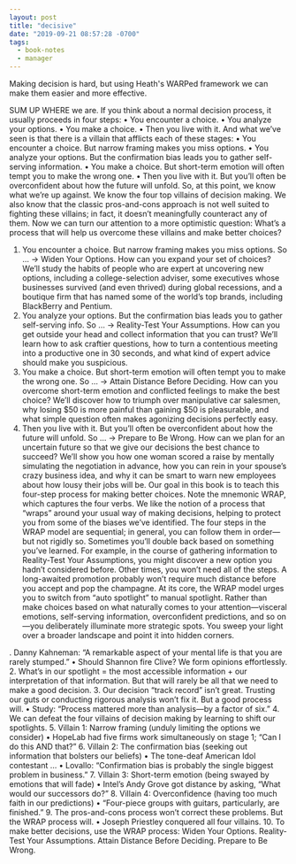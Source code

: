 ```yaml
---
layout: post
title: "decisive"
date: "2019-09-21 08:57:28 -0700"
tags:
  - book-notes
  - manager
---
```


Making decision is hard, but using Heath's WARPed framework we can make them easier and more effective.

 SUM UP WHERE we are. If you think about a normal decision process, it usually proceeds in four steps:
• You encounter a choice.
• You analyze your options.
• You make a choice.
• Then you live with it.
And what we’ve seen is that there is a villain that afflicts each of these stages:
• You encounter a choice. But narrow framing makes you miss options.
• You analyze your options. But the confirmation bias leads you to gather self-serving information.
• You make a choice. But short-term emotion will often tempt you to make the wrong one.
• Then you live with it. But you’ll often be overconfident about how the future will unfold.
So, at this point, we know what we’re up against. We know the four top villains of decision making. We also know that the classic pros-and-cons approach is not well suited to fighting these villains; in fact, it doesn’t meaningfully counteract any of them.
Now we can turn our attention to a more optimistic question: What’s a process that will help us overcome these villains and make better choices?

1. You encounter a choice. But narrow framing makes you miss options. So …
→ Widen Your Options. How can you expand your set of choices? We’ll study the habits of people who are expert at uncovering new options, including a college-selection adviser, some executives whose businesses survived (and even thrived) during global recessions, and a boutique firm that has named some of the world’s top brands, including BlackBerry and Pentium.
2. You analyze your options. But the confirmation bias leads you to gather self-serving info. So …
→ Reality-Test Your Assumptions. How can you get outside your head and collect information that you can trust? We’ll learn how to ask craftier questions, how to turn a contentious meeting into a productive one in 30 seconds, and what kind of expert advice should make you suspicious.
3. You make a choice. But short-term emotion will often tempt you to make the wrong one. So …
→ Attain Distance Before Deciding. How can you overcome short-term emotion and conflicted feelings to make the best choice? We’ll discover how to triumph over manipulative car salesmen, why losing $50 is more painful than gaining $50 is pleasurable, and what simple question often makes agonizing decisions perfectly easy.
4. Then you live with it. But you’ll often be overconfident about how the future will unfold. So …
→ Prepare to Be Wrong. How can we plan for an uncertain future so that we give our decisions the best chance to succeed? We’ll show you how one woman scored a raise by mentally simulating the negotiation in advance, how you can rein in your spouse’s crazy business idea, and why it can be smart to warn new employees about how lousy their jobs will be.
Our goal in this book is to teach this four-step process for making better choices. Note the mnemonic WRAP, which captures the four verbs. We like the notion of a process that “wraps” around your usual way of making decisions, helping to protect you from some of the biases we’ve identified.
The four steps in the WRAP model are sequential; in general, you can follow them in order—but not rigidly so. Sometimes you’ll double back based on something you’ve learned. For example, in the course of gathering information to Reality-Test Your Assumptions, you might discover a new option you hadn’t considered before. Other times, you won’t need all of the steps. A long-awaited promotion probably won’t require much distance before you accept and pop the champagne.
At its core, the WRAP model urges you to switch from “auto spotlight” to manual spotlight. Rather than make choices based on what naturally comes to your attention—visceral emotions, self-serving information, overconfident predictions, and so on—you deliberately illuminate more strategic spots. You sweep your light over a broader landscape and point it into hidden corners.

. Danny Kahneman: “A remarkable aspect of your mental life is that you are rarely stumped.”
    •  Should Shannon fire Clive? We form opinions effortlessly.
    2. What’s in our spotlight = the most accessible information + our interpretation of that information. But that will rarely be all that we need to make a good decision.
    3. Our decision “track record” isn’t great. Trusting our guts or conducting rigorous analysis won’t fix it. But a good process will.
    •  Study: “Process mattered more than analysis—by a factor of six.”
    4. We can defeat the four villains of decision making by learning to shift our spotlights.
    5. Villain 1: Narrow framing (unduly limiting the options we consider)
    •  HopeLab had five firms work simultaneously on stage 1; “Can I do this AND that?”
    6. Villain 2: The confirmation bias (seeking out information that bolsters our beliefs)
    •  The tone-deaf American Idol contestant …
    •  Lovallo: “Confirmation bias is probably the single biggest problem in business.”
    7. Villain 3: Short-term emotion (being swayed by emotions that will fade)
    •  Intel’s Andy Grove got distance by asking, “What would our successors do?”
    8. Villain 4: Overconfidence (having too much faith in our predictions)
• “Four-piece groups with guitars, particularly, are finished.”
    9. The pros-and-cons process won’t correct these problems. But the WRAP process will.
    •  Joseph Priestley conquered all four villains.
    10. To make better decisions, use the WRAP process:
Widen Your Options.
Reality-Test Your Assumptions.
Attain Distance Before Deciding.
Prepare to Be Wrong.
